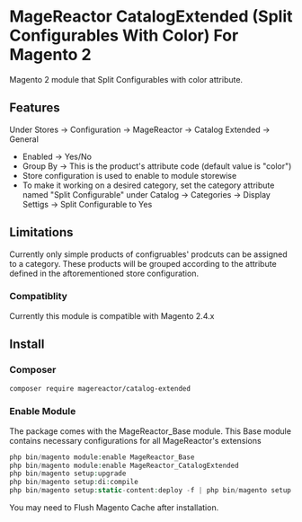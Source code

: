# MageReactor CatalogExtended (Split Configurables With Color) For Magento 2

Magento 2 module that Split Configurables with color attribute.



## Features

Under Stores -> Configuration -> MageReactor -> Catalog Extended -> General

+ Enabled -> Yes/No
+ Group By -> This is the product's attribute code (default value is "color")
+ Store configuration is used to enable to module storewise
+ To make it working on a desired category, set the category attribute named "Split Configurable" under Catalog -> Categories -> Display Settigs -> Split Configurable to Yes

## Limitations

Currently only simple products of configruables' prodcuts can be assigned to a category. These products will be grouped according to the attribute defined in the aftorementioned store configuration. 

### Compatiblity
Currently this module is compatible with Magento 2.4.x

## Install

### Composer

```bash
composer require magereactor/catalog-extended
```

### Enable Module

The package comes with the MageReactor_Base module. This Base module contains necessary configurations for all MageReactor's extensions

```php
php bin/magento module:enable MageReactor_Base
php bin/magento module:enable MageReactor_CatalogExtended
php bin/magento setup:upgrade
php bin/magento setup:di:compile
php bin/magento setup:static-content:deploy -f | php bin/magento setup:static-content:deploy
```

You may need to Flush Magento Cache after installation.
